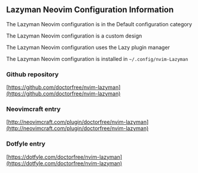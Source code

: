 ## Lazyman Neovim Configuration Information

The Lazyman Neovim configuration is in the Default configuration category

The Lazyman Neovim configuration is a custom design

The Lazyman Neovim configuration uses the Lazy plugin manager

The Lazyman Neovim configuration is installed in `~/.config/nvim-Lazyman`

### Github repository

[https://github.com/doctorfree/nvim-lazyman](https://github.com/doctorfree/nvim-lazyman)

### Neovimcraft entry

[http://neovimcraft.com/plugin/doctorfree/nvim-lazyman](http://neovimcraft.com/plugin/doctorfree/nvim-lazyman)

### Dotfyle entry

[https://dotfyle.com/doctorfree/nvim-lazyman](https://dotfyle.com/doctorfree/nvim-lazyman)

